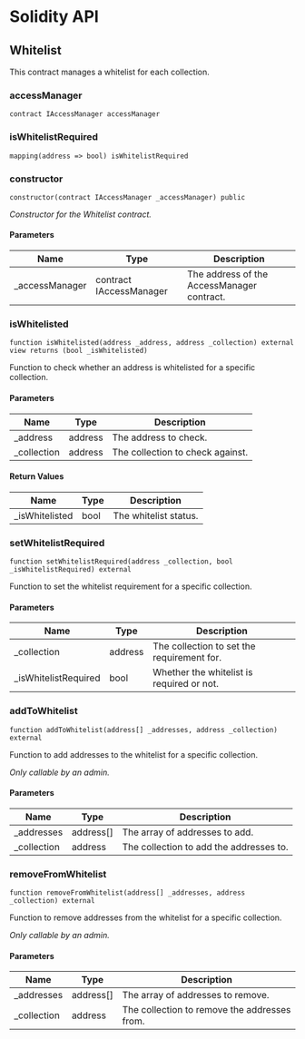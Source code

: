 # Solidity API

## Whitelist

This contract manages a whitelist for each collection.

### accessManager

```solidity
contract IAccessManager accessManager
```

### isWhitelistRequired

```solidity
mapping(address => bool) isWhitelistRequired
```

### constructor

```solidity
constructor(contract IAccessManager _accessManager) public
```

_Constructor for the Whitelist contract._

#### Parameters

| Name | Type | Description |
| ---- | ---- | ----------- |
| _accessManager | contract IAccessManager | The address of the AccessManager contract. |

### isWhitelisted

```solidity
function isWhitelisted(address _address, address _collection) external view returns (bool _isWhitelisted)
```

Function to check whether an address is whitelisted for a specific collection.

#### Parameters

| Name | Type | Description |
| ---- | ---- | ----------- |
| _address | address | The address to check. |
| _collection | address | The collection to check against. |

#### Return Values

| Name | Type | Description |
| ---- | ---- | ----------- |
| _isWhitelisted | bool | The whitelist status. |

### setWhitelistRequired

```solidity
function setWhitelistRequired(address _collection, bool _isWhitelistRequired) external
```

Function to set the whitelist requirement for a specific collection.

#### Parameters

| Name | Type | Description |
| ---- | ---- | ----------- |
| _collection | address | The collection to set the requirement for. |
| _isWhitelistRequired | bool | Whether the whitelist is required or not. |

### addToWhitelist

```solidity
function addToWhitelist(address[] _addresses, address _collection) external
```

Function to add addresses to the whitelist for a specific collection.

_Only callable by an admin._

#### Parameters

| Name | Type | Description |
| ---- | ---- | ----------- |
| _addresses | address[] | The array of addresses to add. |
| _collection | address | The collection to add the addresses to. |

### removeFromWhitelist

```solidity
function removeFromWhitelist(address[] _addresses, address _collection) external
```

Function to remove addresses from the whitelist for a specific collection.

_Only callable by an admin._

#### Parameters

| Name | Type | Description |
| ---- | ---- | ----------- |
| _addresses | address[] | The array of addresses to remove. |
| _collection | address | The collection to remove the addresses from. |

